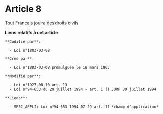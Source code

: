 # Article 8

Tout Français jouira des droits civils.

**Liens relatifs à cet article**

	**Codifié par**:

	  - Loi n°1803-03-08

	**Créé par**:

	  - Loi n°1803-03-08 promulguée le 18 mars 1803

	**Modifié par**:

	  - Loi n°1927-08-10 art. 13
	  - Loi n°94-653 du 29 juillet 1994 - art. 1 () JORF 30 juillet 1994

	**Liens**:

	  - SPEC_APPLI: Loi n°94-653 1994-07-29 art. 11 *champ d'application*
